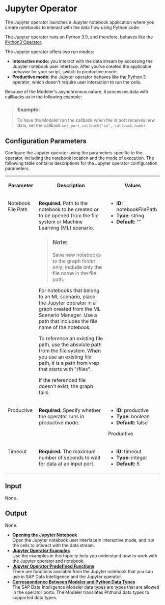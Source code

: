 <!-- loio99f2fc3c4e7342998a00527320f100c0 -->

# Jupyter Operator

The Jupyter operator launches a Jupyter notebook application where you create notebooks to interact with the data flow using Python code.

The Jupyter operator runs on Python 3.9, and therefore, behaves like the [Python3 Operator](python3-operator-0211803.md).

The Jupyter operator offers two run modes:

-   **Interactive mode:** you interact with the data stream by accessing the Jupyter notebook user interface. After you've created the applicable behavior for your script, switch to productive mode.
-   **Productive mode:** the Jupyter operator behaves like the Python 3 operator, which doesn't require user interaction to run the cells.

Because of the Modeler's asynchronous nature, it processes data with callbacks as in the following example:

> ### Example:  
> To have the Modeler run the callback when the in port receives new data, set the callback `set_port_callback("in", callback_name)`.



<a name="loio99f2fc3c4e7342998a00527320f100c0__section_dyd_cd1_1zb"/>

## Configuration Parameters

Configure the Jupyter operator using the parameters specific to the operator, including the notebook location and the mode of execution. The following table contains descriptions for the Jupyter operator configuration parameters.


<table>
<tr>
<th valign="top">

Parameter

</th>
<th valign="top">

Description

</th>
<th valign="top">

Values

</th>
</tr>
<tr>
<td valign="top">

Notebook File Path

</td>
<td valign="top">

**Required.** Path to the notebook to be created or to be opened from the file system or Machine Learning \(ML\) scenario.

> ### Note:  
> Save new notebooks to the graph folder only; include only the file name in the file path.

For notebooks that belong to an ML scenario, place the Jupyter operator in a graph created from the ML Scenario Manager. Use a path that includes the file name of the notebook.

To reference an existing file path, use the absolute path from the file system. When you use an existing file path, it is a path from vrep that starts with "/files".

If the referenced file doesn't exist, the graph fails.

</td>
<td valign="top">

-   **ID:** notebookFilePath
-   **Type:** string
-   **Default:** “”



</td>
</tr>
<tr>
<td valign="top">

Productive

</td>
<td valign="top">

**Required.** Specify whether the operator runs in productive mode.

</td>
<td valign="top">

-   **ID:** productive
-   **Type:** boolean
-   **Default:** false

Productive

</td>
</tr>
<tr>
<td valign="top">

Timeout

</td>
<td valign="top">

**Required.** The maximum number of seconds to wait for data at an input port.

</td>
<td valign="top">

-   **ID:** timeout
-   **Type:** integer
-   **Default:** 5



</td>
</tr>
</table>



<a name="loio99f2fc3c4e7342998a00527320f100c0__section_pln_gd1_1zb"/>

## Input

None.



<a name="loio99f2fc3c4e7342998a00527320f100c0__section_dgw_gd1_1zb"/>

## Output

None.

-   **[Opening the Jupyter Notebook](opening-the-jupyter-notebook-fce511c.md "Open the Jupyter notebook user interfaceIn interactive mode, and run the cells to interact with the data stream.")**  
Open the Jupyter notebook user interfaceIn interactive mode, and run the cells to interact with the data stream.
-   **[Jupyter Operator Examples](jupyter-operator-examples-6f49ea7.md "Use the examples in this topic to help you understand how to work with the Jupyter operator and notebook.")**  
Use the examples in this topic to help you understand how to work with the Jupyter operator and notebook.
-   **[Jupyter Operator Predefined Functions](jupyter-operator-predefined-functions-4fd1229.md "There are functions available from the Jupyter notebook that you can use in SAP Data Intelligence and the Jupyter operator.")**  
There are functions available from the Jupyter notebook that you can use in SAP Data Intelligence and the Jupyter operator.
-   **[Correspondence Between Modeler and Python Data Types](correspondence-between-modeler-and-python-data-types-81f40a2.md "The SAP Data Intelligence Modeler data types are types that are allowed in the operator ports. The Modeler translates Phthon3 data types
		to supported data types. ")**  
The SAP Data Intelligence Modeler data types are types that are allowed in the operator ports. The Modeler translates Phthon3 data types to supported data types.

